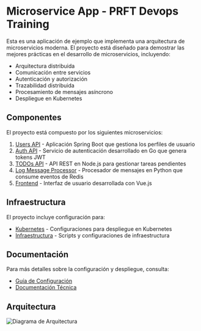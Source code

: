 # Microservice App - PRFT Devops Training

Esta es una aplicación de ejemplo que implementa una arquitectura de microservicios moderna. El proyecto está diseñado para demostrar las mejores prácticas en el desarrollo de microservicios, incluyendo:

- Arquitectura distribuida
- Comunicación entre servicios
- Autenticación y autorización
- Trazabilidad distribuida
- Procesamiento de mensajes asíncrono
- Despliegue en Kubernetes

## Componentes

El proyecto está compuesto por los siguientes microservicios:

1. [Users API](/users-api) - Aplicación Spring Boot que gestiona los perfiles de usuario
2. [Auth API](/auth-api) - Servicio de autenticación desarrollado en Go que genera tokens JWT
3. [TODOs API](/todos-api) - API REST en Node.js para gestionar tareas pendientes
4. [Log Message Processor](/log-message-processor) - Procesador de mensajes en Python que consume eventos de Redis
5. [Frontend](/frontend) - Interfaz de usuario desarrollada con Vue.js

## Infraestructura

El proyecto incluye configuración para:

- [Kubernetes](/k8s) - Configuraciones para despliegue en Kubernetes
- [Infraestructura](/infra) - Scripts y configuraciones de infraestructura

## Documentación

Para más detalles sobre la configuración y despliegue, consulta:
- [Guía de Configuración](setup-guide.md)
- [Documentación Técnica](/docs)

## Arquitectura

![Diagrama de Arquitectura](/arch-img/Microservices.png)